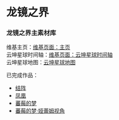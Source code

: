 # 龙镜之界
### 龙镜之界主素材库

维基主页：[维基页面：主页](https://github.com/dracomirra/dracomirra/wiki)  
云坤星球时间轴：[维基页面：云坤星球时间轴](https://github.com/dracomirra/dracomirra/wiki/%E4%BA%91%E5%9D%A4%E6%98%9F%E7%90%83%E6%97%B6%E9%97%B4%E8%BD%B4)  
云坤星球地图：[云坤星球地图](https://dracomirra.github.io/dracomirra/%E5%9B%BE%E5%83%8F%E7%B4%A0%E6%9D%90/%E4%BA%91%E5%9D%A4%E6%98%9F%E7%90%83/%E5%9C%B0%E5%9B%BE.html)

已完成作品：
 - [结阵](https://raw.githubusercontent.com/dracomirra/dracomirra/master/%E4%BD%9C%E5%93%81/%E4%BA%91%E5%9D%A4%E6%98%9F%E7%90%83/%E7%BB%93%E9%98%B5.txt)
 - [凤凰](https://raw.githubusercontent.com/dracomirra/dracomirra/master/%E4%BD%9C%E5%93%81/%E4%BA%91%E5%9D%A4%E6%98%9F%E7%90%83/%E5%87%A4%E5%87%B0.txt)
 - [蕃莓的梦](https://raw.githubusercontent.com/dracomirra/dracomirra/master/%E4%BD%9C%E5%93%81/%E4%BA%91%E5%9D%A4%E6%98%9F%E7%90%83/%E8%95%83%E8%8E%93%E7%9A%84%E6%A2%A6/%E8%95%83%E8%8E%93%E7%9A%84%E6%A2%A6.txt)
 - [蕃莓的梦·娅蕾姆视角](https://raw.githubusercontent.com/dracomirra/dracomirra/master/%E4%BD%9C%E5%93%81/%E4%BA%91%E5%9D%A4%E6%98%9F%E7%90%83/%E8%95%83%E8%8E%93%E7%9A%84%E6%A2%A6/%E8%95%83%E8%8E%93%E7%9A%84%E6%A2%A6%C2%B7%E5%A8%85%E8%95%BE%E5%A7%86%E8%A7%86%E8%A7%92.txt)
